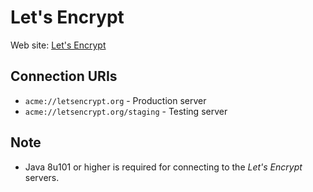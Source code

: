 # Let's Encrypt

Web site: [Let's Encrypt](https://letsencrypt.org)

## Connection URIs

* `acme://letsencrypt.org` - Production server
* `acme://letsencrypt.org/staging` - Testing server

## Note

* Java 8u101 or higher is required for connecting to the _Let's Encrypt_ servers.
